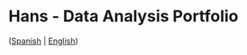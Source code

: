 # Hans - Data Analysis Portfolio 
([Spanish](https://github.com/HansAllTech/Hans_Data_Analysis_Portfolio/blob/main/Proyectos.md#tabla-de-contenido-es--en) | [English](https://github.com/HansAllTech/Hans_Data_Analysis_Portfolio/blob/main/Projects.md#table-of-content-es--en))        
                                        
                                                                                                                                                                          
                                                
                                                            
                                
                    
                       
      
    
         
     
   
 
 
 
